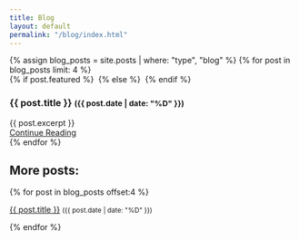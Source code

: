 ```yaml
---
title: Blog
layout: default
permalink: "/blog/index.html"
---
```

<!-- Main -->
<section class="wrapper style1">
	<div class="container">
		<div id="content">
			<div class="row">
				<div class="12u">
					<!-- Blog -->
						<section>
<!-- 							
							<header class="major">
								<h2>The Blog</h2>
							</header>
-->
							{% assign blog_posts = site.posts | where: "type", "blog" %}
							{% for post in blog_posts limit: 4 %}
								<div class="row">
									<section class="12u">
										<div class="box post">
											{% if post.featured %}
												<a href="#" class="image left"><img src="{{ site.baseurl }}/assets/images{{ post.featured }}" alt=""></a>
											{% else %}
											    <a href="#" class="image left"><img src="{{ site.baseurl }}/assets/images/generic-blog-thumbnail.jpg" alt=""></a>
											{% endif %}
											<div class="inner">
												<h3>{{ post.title }} <small>({{ post.date | date: "%D" }})</small></h3> 
												{{ post.excerpt }}
												<footer>
													<a href="{{ site.baseurl }}{{ post.url }}" class="button">Continue Reading</a>
												</footer>
											</div>
										</div>
									</section>
								</div>
							{% endfor %}
							<h2>More posts:</h2>
							{% for post in blog_posts offset:4 %}
								<p>
									<a href="{{ site.baseurl }}{{ post.url }}">{{ post.title }}</a> <small>({{ post.date | date: "%D" }})</small>
								</p>
							{% endfor %}
						</section>
				</div>
			</div>
	</div>
</section>